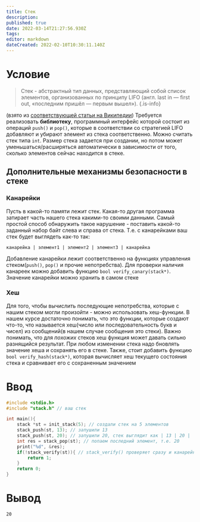 ```yaml
---
title: Стек
description: 
published: true
date: 2022-03-14T21:27:56.930Z
tags: 
editor: markdown
dateCreated: 2022-02-10T10:30:11.140Z
---
```


# Условие
> Стек -  абстрактный тип данных, представляющий собой список элементов, организованных по принципу LIFO (англ. last in — first out, «последним пришёл — первым вышел»).
{.is-info}

(взято из [соответствующей статьи на Википедии](https://ru.wikipedia.org/wiki/%D0%A1%D1%82%D0%B5%D0%BA))
Требуется реализовать **библиотеку**, программный интерфейс которой состоит из операций `push()` и `pop()`, которые в соответствии со стратегией LIFO добавляют и убирают элемент из стека соответственно. Можно считать стек типа `int`. Размер стека задается при создании, но потом может уменьшаться/расширяться автоматически в зависимости от того, сколько элементов сейчас находится в стеке.

## Дополнительные механизмы безопасности в стеке
### Канарейки
Пусть в какой-то памяти лежит стек. Какая-то другая программа затирает часть нашего стека какими-то своими данными. Самый простой способ обнаружить такое нарушение - поставить какой-то заданный набор байт слева и справа от стека. Т.е. с канарейками ваш стек будет выглядеть как-то так:
```
канарейка | элемент1 | элемент2 | элемент3 | канарейка
```
Добавление канарейки лежит соответственно на функциях управления стеком(`push()`, `pop()` и прочие непотребства). Для проверки наличия канареек можно добавить функцию `bool verify_canary(stack*)`. Значение канарейки можно хранить в самом стеке


### Хеш
Для того, чтобы вычислить последующие непотребства, которые с нашим стеком могли произойти - можно использовать хеш-функции. В нашем курсе достаточно понимать, что это функции, которые создают что-то, что называется хеш(число или последовательность букв и чисел) из сообщений(в нашем случае сообщения это стеки). Важно понимать, что для *похожих* стеков хеш функция может давать сильно разнящийся результат. При любом изменении стека надо бновлять значение хеша и сохранять его в стеке. Также, стоит добавить функцию `bool verify_hash(stack*)`, которая вычисляет хеш текущего состояния стека и сравнивает его с сохраненным значением 
# Ввод

```c
#include <stdio.h>
#include "stack.h" // ваш стек

int main(){
	stack *st = init_stack(5); // создали стек на 5 элементов
	stack_push(st, 13); // запушили 13
	stack_push(st, 20); // запушили 20, стек выглядит как | 13 | 20 | 
	int res = stack_pop(st); // попаем последний элемент, т.е. 20
	print("%d", &res);
	if(!stack_verify(st)){ // stack_verify() проверяет сразу и канарейку, и стек
		return 1;
	}
	return 0;
}
```

# Вывод

```
20
```